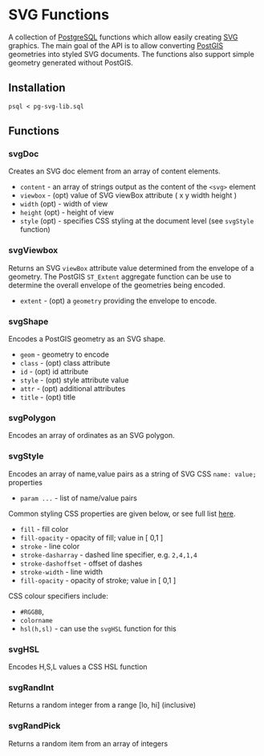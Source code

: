# SVG Functions

A collection of [PostgreSQL](https://www.postgresql.org/) functions 
which allow easily creating [SVG](https://developer.mozilla.org/en-US/docs/Web/SVG) graphics.
The main goal of the API is to allow converting [PostGIS](https://postgis.net/) geometries into styled SVG documents.
The functions also support simple geometry generated without PostGIS.

## Installation

```
psql < pg-svg-lib.sql
```

## Functions

### svgDoc

Creates an SVG doc element from an array of content elements.

* `content` - an array of strings output as the content of the `<svg>` element
* `viewbox` - (opt) value of SVG viewBox attribute ( x y width height )
* `width` (opt) - width of view
* `height` (opt) - height of view
* `style` (opt) - specifies CSS styling at the document level (see `svgStyle` function)

### svgViewbox

Returns an SVG `viewBox` attribute value determined from the envelope of a geometry.
The PostGIS `ST_Extent` aggregate function can be use to determine the overall
envelope of the geometries being encoded.

* `extent` - (opt) a `geometry` providing the envelope to encode.

### svgShape

Encodes a PostGIS geometry as an SVG shape.

*  `geom` - geometry to encode
*  `class` - (opt) class attribute
*  `id` - (opt) id attribute
*  `style` - (opt) style attribute value
*  `attr` - (opt) additional attributes
*  `title` - (opt) title


### svgPolygon

Encodes an array of ordinates as an SVG polygon.

### svgStyle

Encodes an array of name,value pairs as a string of SVG CSS `name: value;` properties

* `param ...` - list of name/value pairs

Common styling CSS properties are given below,
or see full list [here](https://www.w3.org/TR/SVG/propidx.html).

* `fill` - fill color
* `fill-opacity` - opacity of fill; value in [ 0,1 ]
* `stroke` - line color
* `stroke-dasharray` - dashed line specifier, e.g. `2,4,1,4`
* `stroke-dashoffset` - offset of dashes
* `stroke-width` - line width
* `fill-opacity` - opacity of stroke; value in [ 0,1 ]

CSS colour specifiers include:

* `#RGGBB`,
* `colorname`
* `hsl(h,sl)` - can use the `svgHSL` function for this

### svgHSL

Encodes H,S,L values a CSS HSL function

### svgRandInt

Returns a random integer from a range [lo, hi] (inclusive)

### svgRandPick

Returns a random item from an array of integers
